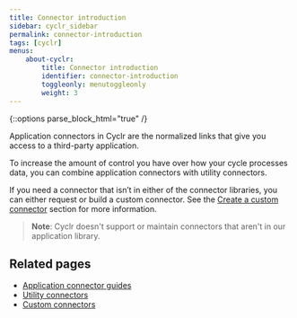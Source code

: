 ```yaml
---
title: Connector introduction
sidebar: cyclr_sidebar
permalink: connector-introduction
tags: [cyclr]
menus:
    about-cyclr:
        title: Connector introduction
        identifier: connector-introduction
        toggleonly: menutoggleonly
        weight: 3
---
```

{::options parse_block_html="true" /}
<section class="card">

Application connectors in Cyclr are the normalized links that give you access to a third-party application.

To increase the amount of control you have over how your cycle processes data, you can combine application connectors with utility connectors.

If you need a connector that isn’t in either of the connector libraries, you can either request or build a custom connector. See the [Create a custom connector](custom-connectors) section for more information.

>  **Note**: Cyclr doesn't support or maintain connectors that aren't in our application library.

</section>
<section class="card">

## Related pages

*  [Application connector guides](connector-guides)
*  [Utility connectors](utility-connectors)
*  [Custom connectors](custom-connectors)

</section>